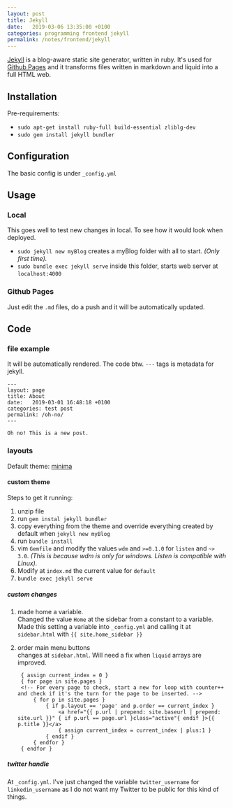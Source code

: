 ```yaml
---
layout: post
title: Jekyll
date:   2019-03-06 13:35:00 +0100
categories: programming frontend jekyll
permalink: /notes/frontend/jekyll
---
```


[Jekyll](http://jekyllrb.com/) is a blog-aware static site generator, written in ruby. It's used for [Github Pages](https://pages.github.com/) and it transforms files written in markdown and liquid into a full HTML web.

## Installation
Pre-requirements:  
* `sudo apt-get install ruby-full build-essential zliblg-dev`
* `sudo gem install jekyll bundler`

## Configuration
The basic config is under `_config.yml`
<!--more-->
## Usage
### Local  
This goes well to test new changes in local. To see how it would look when deployed.

* `sudo jekyll new myBlog` creates a myBlog folder with all to start. _(Only first time)._
* `sudo bundle exec jekyll serve` inside this folder, starts web server at  `localhost:4000`

### Github Pages
Just edit the `.md` files, do a push and it will be automatically updated.

## Code
### file example
It will be automatically rendered. The code btw. `---` tags is metadata for jekyll.

    ---
    layout: page
    title: About
    date:   2019-03-01 16:48:18 +0100
    categories: test post
    permalink: /oh-no/
    ---

    Oh no! This is a new post.


### layouts
Default theme: [minima](https://jekyll.github.io/minima/)  

#### custom theme
Steps to get it running:

1. unzip file
2. run `gem instal jekyll bundler`
3. copy everything from the theme and override everything created by default when `jekyll new myBlog`
4. run `bundle install`
5. vim `Gemfile` and modify the values `wdm` and `>=0.1.0` for `listen` and `~> 3.0`. _(This is because wdm is only for windows. Listen is compatible with Linux)._
6. Modify at `index.md` the current value for `default`
7. `bundle exec jekyll serve`

##### custom changes
1. made home a variable.  
Changed the value `Home` at the sidebar from a constant to a variable. Made this setting a variable into `_config.yml` and calling it at `sidebar.html` with `{{ site.home_sidebar }}`

2. order main menu buttons  
changes at `sidebar.html`. Will need a fix when `liquid` arrays are improved.

        { assign current_index = 0 }
        { for page in site.pages }
        <!-- For every page to check, start a new for loop with counter++ and check if it's the turn for the page to be inserted. -->
            { for p in site.pages }
                { if p.layout == 'page' and p.order == current_index }
                    <a href="{{ p.url | prepend: site.baseurl | prepend: site.url }}" { if p.url == page.url }class="active"{ endif }>{{ p.title }}</a>
                    { assign current_index = current_index | plus:1 }
                { endif }
            { endfor }
        { endfor }

##### twitter handle
At `_config.yml`. I've just changed the variable `twitter_username` for `linkedin_username` as I do not want my Twitter to be public for this kind of things.
